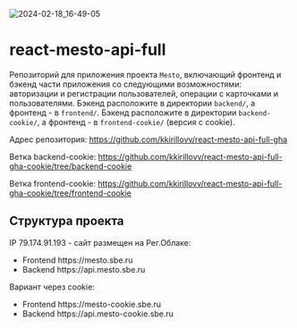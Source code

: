 ![2024-02-18_16-49-05](https://github.com/kkirillovv/react-mesto-api-full-gha-cookie/assets/122016948/33b74465-ad6d-4c41-b5de-d4695576eb31)


# react-mesto-api-full
Репозиторий для приложения проекта `Mesto`, включающий фронтенд и бэкенд части приложения со следующими возможностями: авторизации и регистрации пользователей, операции с карточками и пользователями. 
Бэкенд расположите в директории `backend/`, а фронтенд - в `frontend/`.
Бэкенд расположите в директории `backend-cookie/`, а фронтенд - в `frontend-cookie/` (версия с cookie). 
  
Адрес репозитория: https://github.com/kkirillovv/react-mesto-api-full-gha

Ветка backend-cookie: https://github.com/kkirillovv/react-mesto-api-full-gha-cookie/tree/backend-cookie

Ветка frontend-cookie: https://github.com/kkirillovv/react-mesto-api-full-gha-cookie/tree/frontend-cookie

## Структура проекта
IP 79.174.91.193 - сайт размещен на Рег.Облаке:
<ul>
  <li>Frontend https://mesto.sbe.ru</li>
  <li>Backend https://api.mesto.sbe.ru</li>
</ul>  
Вариант через cookie:
<ul>
  <li>Frontend https://mesto-cookie.sbe.ru</li>
  <li>Backend https://api.mesto-cookie.sbe.ru</li>
</ul>
